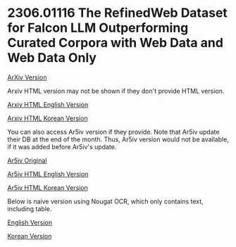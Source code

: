 # 2306.01116 The RefinedWeb Dataset for Falcon LLM Outperforming Curated Corpora with Web Data and Web Data Only

[ArXiv Version](https://arxiv.org/abs/2306.01116)

Arxiv HTML version may not be shown if they don't provide HTML version.

[Arxiv HTML English Version](https://raw.githack.com/kh-kim/arxiv-translator/master/papers/2306.01116/paper.raw.en.html)

[Arxiv HTML Korean Version](https://raw.githack.com/kh-kim/arxiv-translator/master/papers/2306.01116/paper.raw.ko.html)

You can also access Ar5iv version if they provide.
Note that Ar5iv update their DB at the end of the month.
Thus, Ar5iv version would not be available, if it was added before Ar5iv's update.

[Ar5iv Original](https://ar5iv.org/abs/2306.01116)

[Ar5iv HTML English Version](https://raw.githack.com/kh-kim/arxiv-translator/master/papers/2306.01116/paper.ar5iv.en.html)

[Ar5iv HTML Korean Version](https://raw.githack.com/kh-kim/arxiv-translator/master/papers/2306.01116/paper.ar5iv.ko.html)

Below is naive version using Nougat OCR, which only contains text, including table.

[English Version](https://raw.githack.com/kh-kim/arxiv-translator/master/papers/2306.01116/paper.en.html)

[Korean Version](https://raw.githack.com/kh-kim/arxiv-translator/master/papers/2306.01116/paper.ko.html)